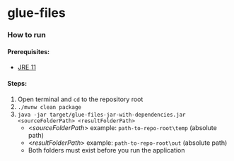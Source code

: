 # glue-files

### How to run
#### Prerequisites:
- [JRE 11](https://www.oracle.com/cis/java/technologies/javase/jdk11-archive-downloads.html)

#### Steps:
1. Open terminal and `cd` to the repository root
2. `./mvnw clean package`
3. `java -jar target/glue-files-jar-with-dependencies.jar <sourceFolderPath> <resultFolderPath>`
    - \<_sourceFolderPath_\> example: `path-to-repo-root\temp` (absolute path)
    - \<_resultFolderPath_\> example: `path-to-repo-root\out` (absolute path)
    - Both folders must exist before you run the application